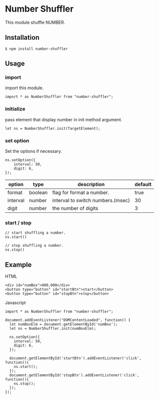 # Number Shuffler

This module shuffle NUMBER.


## Installation

```
$ npm install number-shuffler
```

## Usage

### import
import this module.
```
import * as NumberShuffler from "number-shuffler";
```

### initialize
pass element that display number in init method argument.
```
let ns = NumberShuffler.init(TargetElement);
```

### set option
Set the options if necessary.
```
ns.setOption({
    interval: 50,
    digit: 6,
});
```

|option|type|description|default|
|------|----|-----------|-------|
|format|boolean|flag for format a number.|true|
|interval|number|interval to switch numbers.(msec) |30|
|digit|number|the number of digits|3|


### start / stop

```
// start shuffling a number.
ns.start()

// stop shuffling a number.
ns.stop()
```

## Example
HTML
```
<div id="numBox">000,000</div>
<button type="button" id="startBtn">start</button>
<button type="button" id="stopBtn">stop</button>
```

Javascript
```
import * as NumberShuffler from "number-shuffler";

document.addEventListener("DOMContentLoaded", function() {
  let numBoxElm = document.getElementById('numBox');
  let ns = NumberShuffler.init(numBoxElm);

  ns.setOption({
    interval: 50,
    digit: 6,
  });

  document.getElementById('startBtn').addEventListener('click', function(){
    ns.start();
  });
  document.getElementById('stopBtn').addEventListener('click', function(){
    ns.stop();
  });
});
```
